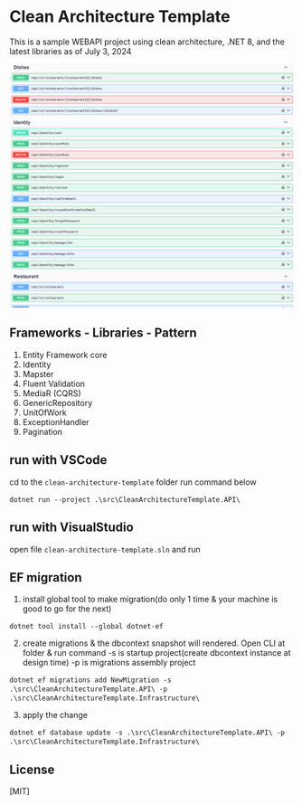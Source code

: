 # Clean Architecture Template 

This is a sample WEBAPI project using clean architecture, .NET 8, and the latest libraries as of July 3, 2024

![Clean Architecture!](/assets/images/clean-architecture.png 'Clean Architecture')



## Frameworks - Libraries - Pattern

1. Entity Framework core 
2. Identity 
3. Mapster
4. Fluent Validation
5. MediaR (CQRS)
6. GenericRepository
7. UnitOfWork 
8. ExceptionHandler
9. Pagination


## run with VSCode
cd to the ```clean-architecture-template``` folder run command below
```
dotnet run --project .\src\CleanArchitectureTemplate.API\
```
## run with VisualStudio
open file ```clean-architecture-template.sln``` and run

## EF migration
1. install global tool to make migration(do only 1 time & your machine is good to go for the next)
```
dotnet tool install --global dotnet-ef
```
2. create migrations & the dbcontext snapshot will rendered.
   Open CLI at folder & run command
   -s is startup project(create dbcontext instance at design time)
   -p is migrations assembly project
```
dotnet ef migrations add NewMigration -s .\src\CleanArchitectureTemplate.API\ -p .\src\CleanArchitectureTemplate.Infrastructure\ 
```

3. apply the change
```
dotnet ef database update -s .\src\CleanArchitectureTemplate.API\ -p .\src\CleanArchitectureTemplate.Infrastructure\
```


## License

[MIT]